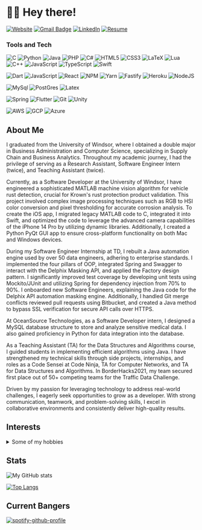 # 👋🏽 Hey there!

<!-- [![E-Mail](https://img.shields.io/badge/email-reveal-2a8?style=for-the-badge&logo=gmail&logoColor=white)](https://mailhide.io/e/3JzSZnHC)-->
[![Website](https://img.shields.io/website?down_color=lightgrey&down_message=offline&style=for-the-badge&up_color=green&up_message=online&url=https%3A%2F%2Fabdularif.com/%2F)](https://abdularif.com/) 
[![Gmail Badge](https://img.shields.io/badge/abdularif0705-c14438?style=for-the-badge&logo=Gmail&logoColor=white&link=mailto:abdul.arif0705@gmail.com)](mailto:abdul.arif0705@gmail.com)
[![LinkedIn](https://img.shields.io/badge/abdularif0705-0077B5?style=for-the-badge&logo=linkedin&logoColor=white)](https://www.linkedin.com/in/abdularif0705)
[![Resume](https://img.shields.io/badge/Resume-gray?style=for-the-badge&logo=adobeacrobatreader&logoColor=EC1C24)](https://www.dropbox.com/s/5pg961q303m09wa/Abdul_Arif_Resume.pdf?dl=0)

### Tools and Tech

![C](https://img.shields.io/badge/c-%2300599C.svg?style=for-the-badge&logo=c&logoColor=white)
![Python](https://img.shields.io/badge/python-3670A0?style=for-the-badge&logo=python&logoColor=ffdd54)
![Java](https://img.shields.io/badge/Java-ED8B00?style=for-the-badge&logo=java&logoColor=white)
![PHP](https://img.shields.io/badge/PHP-777BB4?style=for-the-badge&logo=php&logoColor=white)
![C#](https://img.shields.io/badge/c%23-%23239120.svg?style=for-the-badge&logo=c-sharp&logoColor=white)
![HTML5](https://img.shields.io/badge/html5-%23E34F26.svg?style=for-the-badge&logo=html5&logoColor=white)
![CSS3](https://img.shields.io/badge/css3-%231572B6.svg?style=for-the-badge&logo=css3&logoColor=white) 
![LaTeX](https://img.shields.io/badge/latex-%23008080.svg?style=for-the-badge&logo=latex&logoColor=white)
![Lua](https://img.shields.io/badge/lua-%232C2D72.svg?style=for-the-badge&logo=lua&logoColor=white) 
![C++](https://img.shields.io/badge/C%2B%2B-00599C?style=for-the-badge&logo=c%2B%2B&logoColor=white)
![JavaScript](https://img.shields.io/badge/JavaScript-F7DF1E?style=for-the-badge&logo=javascript&logoColor=black)
![TypeScript](https://img.shields.io/badge/TypeScript-007ACC?style=for-the-badge&logo=typescript&logoColor=white)
![Swift](https://img.shields.io/badge/Swift-FA7343?style=for-the-badge&logo=swift&logoColor=white)
<!-- ![C#](https://img.shields.io/badge/C%23-239120?style=for-the-badge&logo=c-sharp&logoColor=white) -->

![Dart](https://img.shields.io/badge/dart-%230175C2.svg?style=for-the-badge&logo=dart&logoColor=white)
![JavaScript](https://img.shields.io/badge/javascript-%23323330.svg?style=for-the-badge&logo=javascript&logoColor=%23F7DF1E)
![React](https://img.shields.io/badge/React-20232A?style=for-the-badge&logo=react&logoColor=61DAFB)
![NPM](https://img.shields.io/badge/NPM-%23000000.svg?style=for-the-badge&logo=npm&logoColor=white)
![Yarn](https://img.shields.io/badge/yarn-%232C8EBB.svg?style=for-the-badge&logo=yarn&logoColor=white)
![Fastify](https://img.shields.io/badge/fastify-%23000000.svg?style=for-the-badge&logo=fastify&logoColor=white)
![Heroku](https://img.shields.io/badge/heroku-%23430098.svg?style=for-the-badge&logo=heroku&logoColor=white)
![NodeJS](https://img.shields.io/badge/node.js-6DA55F?style=for-the-badge&logo=node.js&logoColor=white)

![MySql](https://img.shields.io/badge/MySQL-00000F?style=for-the-badge&logo=mysql&logoColor=white)
![PostGres](https://img.shields.io/badge/PostgreSQL-316192?style=for-the-badge&logo=postgresql&logoColor=white)
![Latex](https://img.shields.io/badge/LaTeX-47A141?style=for-the-badge&logo=LaTeX&logoColor=white)

<!-- ### Tools -->
<!-- ![Django](https://img.shields.io/badge/Django-092E20?style=for-the-badge&logo=django&logoColor=white)-->
![Spring](https://img.shields.io/badge/Spring-6DB33F?style=for-the-badge&logo=spring&logoColor=white) 
![Flutter](https://img.shields.io/badge/Flutter-%2302569B.svg?style=for-the-badge&logo=Flutter&logoColor=white)
![Git](https://img.shields.io/badge/Git-F05032?style=for-the-badge&logo=git&logoColor=white)
![Unity](https://img.shields.io/badge/unity-%23000000.svg?style=for-the-badge&logo=unity&logoColor=white)

<!-- ![BootStrap](https://img.shields.io/badge/Bootstrap-563D7C?style=for-the-badge&logo=bootstrap&logoColor=white)
![MaterialUI](https://img.shields.io/badge/Material--UI-0081CB?style=for-the-badge&logo=material-ui&logoColor=white) -->


<!-- ![MongoDB](https://img.shields.io/badge/MongoDB-4EA94B?style=for-the-badge&logo=mongodb&logoColor=white)
![MariaDB](https://img.shields.io/badge/MariaDB-003545?style=for-the-badge&logo=mariadb&logoColor=white)
![Neo4j](https://img.shields.io/badge/Neo4j-018bff?style=for-the-badge&logo=neo4j&logoColor=white)
![Elastic Search](https://img.shields.io/badge/Elastic_Search-005571?style=for-the-badge&logo=elasticsearch&logoColor=white) -->

![AWS](https://img.shields.io/badge/Amazon_AWS-232F3E?style=for-the-badge&logo=amazon-aws&logoColor=white)
![GCP](https://img.shields.io/badge/Google_Cloud-4285F4?style=for-the-badge&logo=google-cloud&logoColor=white)
![Azure](https://img.shields.io/badge/microsoft%20azure-0089D6?style=for-the-badge&logo=microsoft-azure&logoColor=white)

## About Me

<p>
I graduated from the University of Windsor, where I obtained a double major in Business Administration and Computer Science, specializing in Supply Chain and Business Analytics. Throughout my academic journey, I had the privilege of serving as a Research Assistant, Software Engineer Intern (twice), and Teaching Assistant (twice).

Currently, as a Software Developer at the University of Windsor, I have engineered a sophisticated MATLAB machine vision algorithm for vehicle rust detection, crucial for Krown's rust protection product validation. This project involved complex image processing techniques such as RGB to HSI color conversion and pixel thresholding for accurate corrosion analysis. To create the iOS app, I migrated legacy MATLAB code to C, integrated it into Swift, and optimized the code to leverage the advanced camera capabilities of the iPhone 14 Pro by utilizing dynamic libraries. Additionally, I created a Python PyQt GUI app to ensure cross-platform functionality on both Mac and Windows devices.

During my Software Engineer Internship at TD, I rebuilt a Java automation engine used by over 50 data engineers, adhering to enterprise standards. I implemented the four pillars of OOP, integrated Spring and Swagger to interact with the Delphix Masking API, and applied the Factory design pattern. I significantly improved test coverage by developing unit tests using Mockito/JUnit and utilizing Spring for dependency injection from 70% to 90%. I onboarded new Software Engineers, explaining the Java code for the Delphix API automation masking engine. Additionally, I handled Git merge conflicts reviewed pull requests using Bitbucket, and created a Java method to bypass SSL verification for secure API calls over HTTPS.

At OceanSource Technologies, as a Software Developer intern, I designed a MySQL database structure to store and analyze sensitive medical data. I also gained proficiency in Python for data integration into the database.

As a Teaching Assistant (TA) for the Data Structures and Algorithms course, I guided students in implementing efficient algorithms using Java. I have strengthened my technical skills through side projects, internships, and roles as a Code Sensei at Code Ninja, TA for Computer Networks, and TA for Data Structures and Algorithms. In BorderHacks2021, my team secured first place out of 50+ competing teams for the Traffic Data Challenge.

Driven by my passion for leveraging technology to address real-world challenges, I eagerly seek opportunities to grow as a developer. With strong communication, teamwork, and problem-solving skills, I excel in collaborative environments and consistently deliver high-quality results.
</p>

<h2>Interests</h2>
<details><summary>Some of my hobbies</summary>
<ul> 
    <li>Video Games 🎮
<!--         <ul>
        </ul> -->
    </li> 
<!--     <li><details><summary>Fighting 🥊</summary>
        <ul>
        </ul>
    </details></li>  -->
  <li>MMA 🥊</li>
  <li>Psychology 🧠</li>
  </details>


## Stats
![My GitHub stats](https://github-readme-stats.vercel.app/api?username=abdularif0705&hide_title=true&hide_border=true&show_icons=true&include_all_commits=true&count_private=true&line_height=21&theme=calm)
 
[![Top Langs](https://github-readme-stats.vercel.app/api/top-langs/?username=abdularif0705&layout=compact&theme=calm)](https://github.com/abdularif0705/)
<!-- Check out all the themes you guys can use on ur profile with this link -> https://github.com/anuraghazra/github-readme-stats/blob/master/themes/README.md -->
 
<h2>Current Bangers</h2>

<!-- ![Spotify](https://img.shields.io/badge/Spotify-1ED760?style=for-the-badge&logo=spotify&logoColor=white) -->
 
[![spotify-github-profile](https://spotify-github-profile.vercel.app/api/view?uid=swaggyabdul&cover_image=true&theme=novatorem&bar_color=53b14f&bar_color_cover=true)](https://spotify-github-profile.vercel.app/api/view?uid=swaggyabdul&redirect=true)
 
<!-- ![Visitor Count](https://visitor-badge-reloaded.herokuapp.com/badge?page_id=abdularif0705.abdularif0705&color=00cf00&style=for-the-badge)  -->
